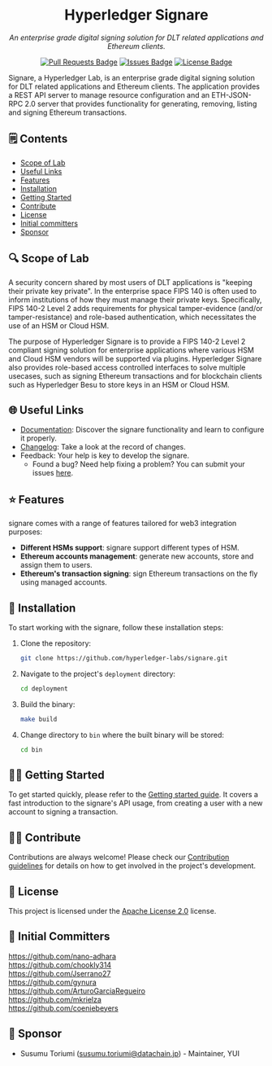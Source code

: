 <h1 align="center">Hyperledger Signare</h1>
<p align="center"><i>An enterprise grade digital signing solution for DLT related applications and Ethereum clients.</i></p>
<div align="center">
<a href="https://github.com/hyperledger-labs/signare/pulls"><img src="https://img.shields.io/github/issues-pr/hyperledger-labs/signare" alt="Pull Requests Badge"/></a>
<a href="https://github.com/hyperledger-labs/signare/issues"><img src="https://img.shields.io/github/issues/hyperledger-labs/signare" alt="Issues Badge"/></a>
<a href="https://opensource.org/licenses/Apache-2.0"><img src="https://img.shields.io/badge/License-Apache_2.0-blue.svg" alt="License Badge"/></a>
</div>

Signare, a Hyperledger Lab, is an enterprise grade digital signing solution for DLT related applications and Ethereum clients. The application provides a REST API server to manage resource configuration and an ETH-JSON-RPC 2.0 server that provides functionality for generating, removing, listing and signing Ethereum transactions.

## 🗒 Contents
- [Scope of Lab](#scope-of-lab)
- [Useful Links](#globe_with_meridians-useful-links)
- [Features](#star-features)
- [Installation](#wrench-installation)
- [Getting Started](#astronaut-getting-started)
- [Contribute](#woman_technologist-contribute)
- [License](#pencil-license)
- [Initial committers](#initial-committers)
- [Sponsor](#sponsor)

## :mag: Scope of Lab

A security concern shared by most users of DLT applications is "keeping their private key private". In the enterprise space FIPS 140 is often used to inform institutions of how they must manage their private keys. Specifically, FIPS 140-2 Level 2 adds requirements for physical tamper-evidence (and/or tamper-resistance) and role-based authentication, which necessitates the use of an HSM or Cloud HSM.

The purpose of Hyperledger Signare is to provide a FIPS 140-2 Level 2 compliant signing solution for enterprise applications where various HSM and Cloud HSM vendors will be supported via plugins. Hyperledger Signare also provides role-based access controlled interfaces to solve multiple usecases, such as signing Ethereum transactions and for blockchain clients such as Hyperledger Besu to store keys in an HSM or Cloud HSM.

## :globe_with_meridians: Useful Links

- [Documentation](app/docs/mkdocs/docs/index.md): Discover the signare functionality and learn to configure it properly.
- [Changelog](app/docs/mkdocs/docs/CHANGELOG.md): Take a look at the record of changes.
- Feedback: Your help is key to develop the signare.
    - Found a bug? Need help fixing a problem? You can submit your issues [here](https://github.com/hyperledger-labs/signare/issues).

## :star: Features

signare comes with a range of features tailored for web3 integration purposes:

- **Different HSMs support**: signare support different types of HSM.
- **Ethereum accounts management**: generate new accounts, store and assign them to users.
- **Ethereum's transaction signing**: sign Ethereum transactions on the fly using managed accounts.

## :wrench: Installation

To start working with the signare, follow these installation steps:

1. Clone the repository:

   ```bash
   git clone https://github.com/hyperledger-labs/signare.git
   ```

2. Navigate to the project's ``deployment`` directory:

   ```bash
   cd deployment
   ```

3. Build the binary:

   ```bash
   make build
   ```

4. Change directory to ``bin`` where the built binary will be stored:

   ```bash
   cd bin  
   ```

## :astronaut: Getting Started

To get started quickly, please refer to the [Getting started guide](app/docs/mkdocs/docs/getting-started/getting-started.md).
It covers a fast introduction to the signare's API usage, from creating a user with a new account to signing a transaction.

## :woman_technologist: Contribute

Contributions are always welcome! Please check our [Contribution guidelines](app/docs/mkdocs/docs/contribute/index.md) for details on how to get involved in the project's development.

## :pencil: License

This project is licensed under the [Apache License 2.0](LICENSE) license. 

## :hammer: Initial Committers

https://github.com/nano-adhara  
https://github.com/chookly314  
https://github.com/Jserrano27  
https://github.com/gynura  
https://github.com/ArturoGarciaRegueiro  
https://github.com/mkrielza  
https://github.com/coeniebeyers  

## :email: Sponsor

- Susumu Toriumi (susumu.toriumi@datachain.jp) - Maintainer, YUI
